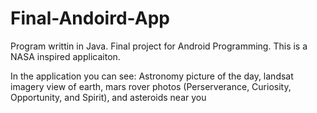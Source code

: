 # Final-Andoird-App

Program writtin in Java. Final project for Android Programming. This is a NASA inspired applicaiton.

In the application you can see:
Astronomy picture of the day, landsat imagery view of earth, mars rover photos (Perserverance, Curiosity, Opportunity, and Spirit), and asteroids near you
